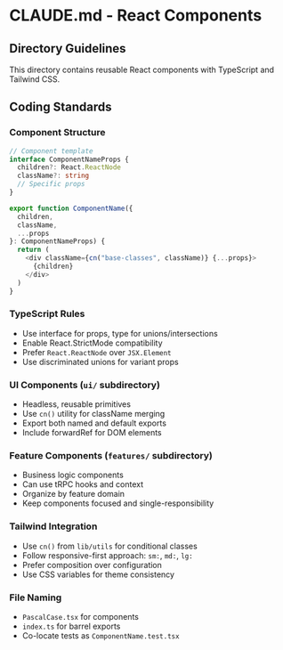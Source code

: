 # CLAUDE.md - React Components

## Directory Guidelines

This directory contains reusable React components with TypeScript and Tailwind CSS.

## Coding Standards

### Component Structure
```typescript
// Component template
interface ComponentNameProps {
  children?: React.ReactNode
  className?: string
  // Specific props
}

export function ComponentName({ 
  children,
  className,
  ...props 
}: ComponentNameProps) {
  return (
    <div className={cn("base-classes", className)} {...props}>
      {children}
    </div>
  )
}
```

### TypeScript Rules
- Use interface for props, type for unions/intersections
- Enable React.StrictMode compatibility
- Prefer `React.ReactNode` over `JSX.Element`
- Use discriminated unions for variant props

### UI Components (`ui/` subdirectory)
- Headless, reusable primitives
- Use `cn()` utility for className merging
- Export both named and default exports
- Include forwardRef for DOM elements

### Feature Components (`features/` subdirectory)
- Business logic components
- Can use tRPC hooks and context
- Organize by feature domain
- Keep components focused and single-responsibility

### Tailwind Integration
- Use `cn()` from `lib/utils` for conditional classes
- Follow responsive-first approach: `sm:`, `md:`, `lg:`
- Prefer composition over configuration
- Use CSS variables for theme consistency

### File Naming
- `PascalCase.tsx` for components
- `index.ts` for barrel exports
- Co-locate tests as `ComponentName.test.tsx`